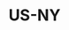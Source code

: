 ---
published:  false
post_id:    2019-09-US-NY
title:      US-NY
date_start: 2019-09-07
date_end:   2019-09-07
images:
  - ext:    00.jpg
    width:  2400
    height: 3000
    meta:   Chromat SS20
tags:
  - U.S.
---